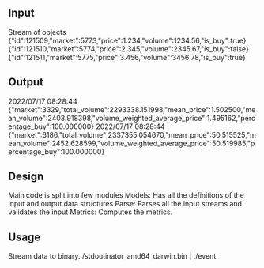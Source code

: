 

## Input

Stream of objects
{"id":121509,"market":5773,"price":1.234,"volume":1234.56,"is_buy":true}
{"id":121510,"market":5774,"price":2.345,"volume":2345.67,"is_buy":false}
{"id":121511,"market":5775,"price":3.456,"volume":3456.78,"is_buy":true}


## Output 
2022/07/17 08:28:44 {"market":3329,"total_volume":2293338.151998,"mean_price":1.502500,"mean_volume":2403.918398,"volume_weighted_average_price":1.495162,"percentage_buy":100.000000}
2022/07/17 08:28:44 {"market":6186,"total_volume":2337355.054670,"mean_price":50.515525,"mean_volume":2452.628599,"volume_weighted_average_price":50.519985,"percentage_buy":100.000000}


## Design
Main code is split into few modules
    Models:
        Has all the definitions of the input and output data structures
    Parse:
        Parses all the input streams and validates the input
    Metrics:
        Computes the metrics.

## Usage
Stream data to binary.
/stdoutinator_amd64_darwin.bin | ./event


